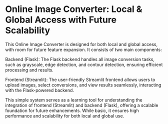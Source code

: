 # Online Image Converter: Local & Global Access with Future Scalability
This Online Image Converter is designed for both local and global access, with room for future feature expansion. It consists of two main components:

Backend (Flask): The Flask backend handles all image conversion tasks, such as grayscale, edge detection, and contour detection, ensuring efficient processing and results.

Frontend (Streamlit): The user-friendly Streamlit frontend allows users to upload images, select conversions, and view results seamlessly, interacting with the Flask-powered backend.

This simple system serves as a learning tool for understanding the integration of frontend (Streamlit) and backend (Flask), offering a scalable foundation for future enhancements. While basic, it ensures high performance and scalability for both local and global use.
